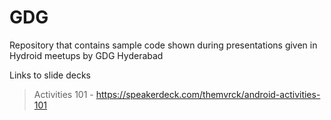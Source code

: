 GDG
===

Repository that contains sample code shown during presentations given in Hydroid meetups by GDG Hyderabad

Links to slide decks
> Activities 101 - https://speakerdeck.com/themvrck/android-activities-101